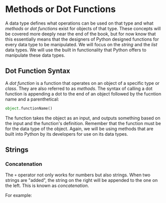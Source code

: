 # Methods or Dot Functions

A data type defines what operations can be used on that type and what *methods* or *dot functions* exist for objects of that type. These concepts will be covered more deeply near the end of the book, but for now know that this essentially means that the designers of Python designed functions for every data type to be manipulated. We will focus on the *string* and the *list* data types. We will use the built in functionality that Python offers to manipulate these data types.

## Dot Function Syntax

A *dot function* is a function that operates on an object of a specific type or *class*. They are also referred to as *methods*. The syntax of calling a dot function is appending a dot to the end of an
object followed by the fucntion name and a parenthetical:

```Python
object.functionName()
```
The function takes the object as an input, and outputs something based on the input and the function's definition. Remember that the function must be for the data type of the object. Again, we will be using methods that are built into Python by its developers for use on its data types.

## Strings

### Concatenation
The `+` operator not only works for numbers but also strings. When two strings are "added", the string on the right will be appended to the one on the left. This is known as *concatenation*.

For example:





